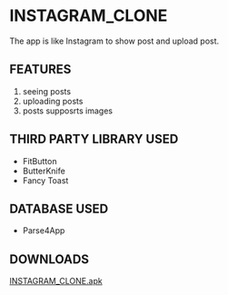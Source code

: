 # INSTAGRAM_CLONE

The app is like Instagram to show post and upload post.

## FEATURES
1. seeing posts
2. uploading posts
3. posts supposrts images

## THIRD PARTY LIBRARY USED
* FitButton
* ButterKnife
* Fancy Toast

## DATABASE USED
* Parse4App

## DOWNLOADS
[INSTAGRAM_CLONE.apk](https://ff1rsplje6f0zamv3oeygg-on.drv.tw/GitHub/Anilpatil40/INSTAGRAM_CLONE.apk)
